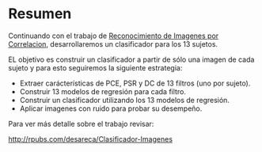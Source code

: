 # Resumen

Continuando con el trabajo de [Reconocimiento de Imagenes por Correlacion](https://rpubs.com/desareca/Reconocimiento-Imagenes-Correlacion), desarrollaremos un clasificador para los 13 sujetos.

EL objetivo es construir un clasificador a partir de sólo una imagen de cada sujeto y para esto seguiremos la siguiente estrategia:

- Extraer carácterísticas de PCE, PSR y DC de 13 filtros (uno por sujeto).
- Construir 13 modelos de regresión para cada filtro.
- Construir un clasificador utilizando los 13 modelos de regresión.
- Aplicar imagenes con ruido para probar su desempeño.

Para ver más detalle sobre el trabajo revisar:

http://rpubs.com/desareca/Clasificador-Imagenes
